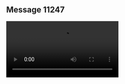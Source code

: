 ## Message 11247



![Video](https://data.iron-swords.co.il/2024/September/03/11247/11247_media.mp4)
